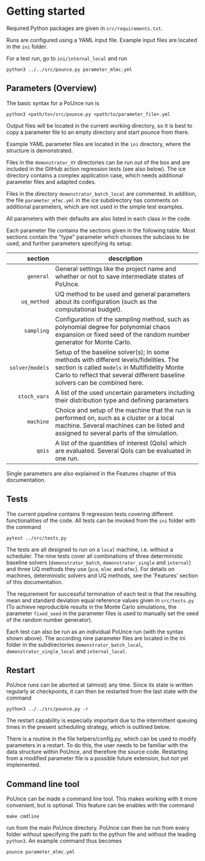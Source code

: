 # Getting started

Required Python packages are given in `src/requirements.txt`.

Runs are configured using a YAML input file. Example input files are located in the `ini` folder.

For a test run, go to `ini/internal_local` and run 

```
python3 ../../src/pounce.py parameter_mlmc.yml
```

## Parameters (Overview)

The basic syntax for a PoUnce run is
```
python3 <path/to>/src/pounce.py <path/to/parameter_file>.yml
```
Output files will be located in the current working directory, so it is best to copy a parameter file to an empty directory and start pounce from there.

Example YAML parameter files are located in the `ini` directory, where the structure is demonstrated. 

Files in the `demonstrator_XY` directories can be run out of the box and are included in the GitHub action regression tests (see also below).
The ice directory contains a complex application case, which needs additional parameter files and adapted codes.

Files in the directory `demonstrator_batch_local` are commented. 
In addition, the file `parameter_mfmc.yml` in the ice subdirectory has comments on additional parameters, which are not used in the simple test examples.

All parameters with their defaults are also listed in each class in the code.

Each parameter file contains the sections given in the following table. Most sections contain the "type" parameter which chooses the subclass to be used, and further parameters specifying its setup. 

| section           | description |
|------------------:|---------------------------------------------------------------|
| `general`         | General settings like the project name and whether or not to save intermediate states of PoUnce. |
| `uq_method`       | UQ method to be used and general parameters about its configuration (such as the computational budget). | 
| `sampling`        | Configuration of the sampling method, such as polynomial degree for polynomial chaos expansion or fixed seed of the random number generator for Monte Carlo. |
| `solver`/`models` | Setup of the baseline solver(s); In some methods with different levels/fidelities. The section is called `models` in Multifidelity Monte Carlo to reflect that several different baseline solvers can be combined here. |
| `stoch_vars`      | A list of the used uncertain parameters including their distribution type and defining parameters |
| `machine`         | Choice and setup of the machine that the run is performed on, such as a cluster or a local machine. Several machines can be listed and assigned to several parts of the simulation. |
| `qois`            | A list of the quantities of interest (QoIs) which are evaluated. Several QoIs can be evaluated in one run. | 

Single parameters are also explained in the Features chapter of this documentation.

## Tests

The current pipeline contains 9 regression tests covering different functionalities of the code.
All tests can be invoked from the `ini` folder with the command 
```
pytest ../src/tests.py
```
The tests are all designed to run on a `local` machine, i.e. without a scheduler. The nine tests cover all combinations of three deterministic baseline solvers (`demonstrator_batch`, `demonstrator_single` and `internal`) and three UQ methods they use (`pce`, `mlmc` and `mfmc`). For details on machines, deterministic solvers and UQ methods, see the 'Features' section of this documentation. 

The requirement for successful termination of each test is that the resulting mean and standard deviation equal reference values given in `src/tests.py` (To achieve reproducible results in the Monte Carlo simulations, the parameter `fixed_seed` in the parameter files is used to manually set the seed of the random number generator).

Each test can also be run as an individual PoUnce run (with the syntax shown above). The according nine parameter files are located in the ini folder in the subdirectories `demonstrator_batch_local`, `demonstrator_single_local` and `internal_local`.

## Restart

PoUnce runs can be aborted at (almost) any time. Since its state is written regularly at checkpoints, it can then be restarted from the last state with the command

```
python3 ../../src/pounce.py -r 
```
The restart capability is especially important due to the intermittent queuing times in the present scheduling strategy, which is outlined below.

There is a routine in the file helpers/config.py, which can be used to modify parameters in a restart. To do this, the user needs to be familiar with the data structure within PoUnce, and therefore the source code. Restarting from a modified parameter file is a possible future extension, but not yet implemented.

## Command line tool 

PoUnce can be made a command line tool. This makes working with it more convenient, but is optional.
This feature can be enables with the command 
```
make cmdline 
```
run from the main PoUnce directory. PoUnce can then be run from every folder without specifying the path to the python file and without the leading `python3`. An example command thus becomes
```
pounce parameter_mlmc.yml
```

